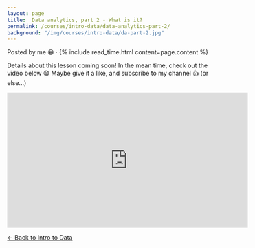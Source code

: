 ```yaml
---
layout: page
title:  Data analytics, part 2 - What is it?
permalink: /courses/intro-data/data-analytics-part-2/
background: "/img/courses/intro-data/da-part-2.jpg"
---
```


<div class="container">
    <span class="meta">Posted by me 😁 
        &middot; {% include read_time.html
        content=page.content %}
    </span>
</div>

Details about this lesson coming soon! In the mean time, check out the video below 😁 Maybe give it a like, and subscribe to my channel 👍 (or else...)

<div class="container">
    <div class="row">
        <div class="col-md-12">
            <iframe width="560" height="315" src="https://www.youtube.com/embed/tnJ_CaiYUiA" title="YouTube video player" frameborder="0" allow="accelerometer; autoplay; clipboard-write; encrypted-media; gyroscope; picture-in-picture" allowfullscreen></iframe>
        </div>
    </div>
</div>

<a class="btn btn-primary float-left" href="{{ site.url }}/intro-data/">&larr;
    Back to Intro to Data<span class="d-none d-md-inline"></span></a>